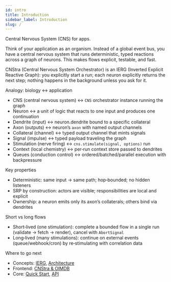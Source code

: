 ```yaml
---
id: intro
title: Introduction
sidebar_label: Introduction
slug: /
---
```


Central Nervous System (CNS) for apps.

Think of your application as an organism. Instead of a global event bus, you have a central nervous system that runs deterministic, typed reactions across a graph of neurons. This makes flows explicit, testable, and fast.

CNStra (Central Nervous System Orchestrator) is an IERG (Inverted Explicit Reactive Graph): you explicitly start a run; each neuron explicitly returns the next step; nothing happens in the background unless you ask for it.

Analogy: biology ↔ application
- CNS (central nervous system) ↔ `CNS` orchestrator instance running the graph
- Neuron ↔ a unit of logic that reacts to one input and produces one continuation
- Dendrite (input) ↔ neuron.dendrite bound to a specific collateral
- Axon (outputs) ↔ neuron’s `axon` with named output channels
- Collateral (channel) ↔ typed output channel that mints signals
- Signal (impulse) ↔ typed payload traveling the graph
- Stimulation (nerve firing) ↔ `cns.stimulate(signal, options)` run
- Context (local chemistry) ↔ per‑run context store passed to dendrites
- Queues (conduction control) ↔ ordered/batched/parallel execution with backpressure

Key properties
- Deterministic: same input → same path; hop‑bounded; no hidden listeners
- SRP by construction: actors are visible; responsibilities are local and explicit
- Ownership: a neuron emits only its axon’s collaterals; others bind via dendrites

Short vs long flows
- Short‑lived (one stimulation): complete a bounded flow in a single run (validate → fetch → render), cancel with `AbortSignal`
- Long‑lived (many stimulations): continue on external events (queue/webhook/cron) by re‑stimulating with correlation data

Where to go next
- Concepts: [IERG](/docs/concepts/ierg), [Architecture](/docs/concepts/architecture)
- Frontend: [CNStra & OIMDB](/docs/frontend/oimdb)
- Core: [Quick Start](/docs/core/quick-start), [API](/docs/core/api)
